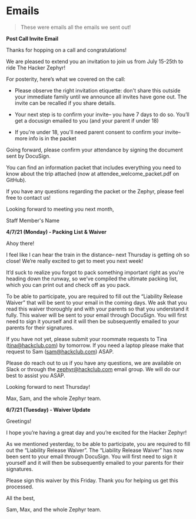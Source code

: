 # Emails

> These were emails all the emails we sent out!

**Post Call Invite Email**


Thanks for hopping on a call and congratulations!

We are pleased to extend you an invitation to join us from July 15-25th to ride The Hacker Zephyr!

For posterity, here’s what we covered on the call:

-   Please observe the right invitation etiquette: don't share this outside your immediate family until we announce all invites have gone out. The invite can be recalled if you share details.
    
-   Your next step is to confirm your invite– you have 7 days to do so. You’ll get a docusign emailed to you (and your parent if under 18)
    
-   If you're under 18, you'll need parent consent to confirm your invite– more info is in the packet
    

Going forward, please confirm your attendance by signing the document sent by DocuSign.

You can find an information packet that includes everything you need to know about the trip attached (now at attendee_welcome_packet.pdf on GitHub).

If you have any questions regarding the packet or the Zephyr, please feel free to contact us!

Looking forward to meeting you next month,

Staff Member's Name

**4/7/21 (Monday) - Packing List & Waiver**

Ahoy there!

I feel like I can hear the train in the distance– next Thursday is getting oh so close! We’re really excited to get to meet you next week!

It’d suck to realize you forgot to pack something important right as you’re heading down the runway, so we’ve compiled the ultimate packing list, which you can print out and check off as you pack.

To be able to participate, you are required to fill out the “Liability Release Waiver” that will be sent to your email in the coming days. We ask that you read this waiver thoroughly and with your parents so that you understand it fully. This waiver will be sent to your email through DocuSign. You will first need to sign it yourself and it will then be subsequently emailed to your parents for their signatures.

If you have not yet, please submit your roommate requests to Tina (tina@hackclub.com) by tomorrow. If you need a laptop please make that request to Sam (sam@hackclub.com) ASAP.

Please do reach out to us if you have any questions, we are available on Slack or through the zephyr@hackclub.com email group. We will do our best to assist you ASAP.

Looking forward to next Thursday!

Max, Sam, and the whole Zephyr team.

**6/7/21 (Tuesday) - Waiver Update**

Greetings!

I hope you’re having a great day and you’re excited for the Hacker Zephyr!

As we mentioned yesterday, to be able to participate, you are required to fill out the “Liability Release Waiver”. The “Liability Release Waiver” has now been sent to your email through DocuSign. You will first need to sign it yourself and it will then be subsequently emailed to your parents for their signatures.

Please sign this waiver by this Friday. Thank you for helping us get this processed.

All the best,

Sam, Max, and the whole Zephyr team.
